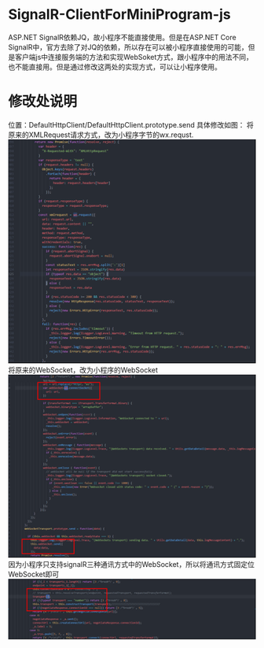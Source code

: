 # SignalR-ClientForMiniProgram-js
ASP.NET SignalR依赖JQ，故小程序不能直接使用。但是在ASP.NET Core SignalR中，官方去除了对JQ的依赖，所以存在可以被小程序直接使用的可能，但是客户端js中连接服务端的方法和实现WebSoket方式，跟小程序中的用法不同，也不能直接用。但是通过修改这两处的实现方式，可以让小程序使用。
# 修改处说明
位置：DefaultHttpClient/DefaultHttpClient.prototype.send
具体修改如图：
将原来的XMLRequest请求方式，改为小程序字节的wx.requst.
![](/img/xmlRequest方式改变.png)
将原来的WebSocket，改为小程序的WebSocket
![](/img/webSocket小程序化.png)
因为小程序只支持signalR三种通讯方式中的WebSocket，所以将通讯方式固定位WebSocket即可
![](/img/固定通讯方式为webSocket.png)
